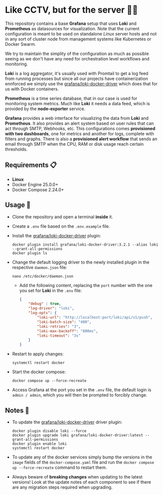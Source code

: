 # Like CCTV, but for the server 📸🚨

This repository contains a base **Grafana** setup that uses **Loki** and **Prometheus** as datasources for visualization. Note that the current configuration is meant to be used on standalone _Linux_ server hosts and not in any sort of cluster node from management systems like Kubernetes or Docker Swarm.

We try to maintain the simplity of the configuration as much as possible seeing as we don't have any need for orchestration level workflows and monitoring.

**Loki** is a log aggregator, it's usually used with Promtail to get a log feed from running processes but since all our projects have containerization ennforced we simply use the [grafana/loki-docker-driver](https://hub.docker.com/r/grafana/loki-docker-driver) which does that for us with Docker containers.

**Prometheus** is a time series database, that in our case is used for monitoring system metrics. Much like **Loki** it needs a data feed, which is provided by the **node-exporter** service.

**Grafana** provides a web interface for visualizing the data from **Loki** and **Prometheus**. It also provides an alert system based on user rules that can act through SMTP, Webhooks, etc. This configurations comes **provisioned with two dashboards**, one for metrics and another for logs, complete with filters and graphs. There is also a **provisioned alert workflow** that sends an email through SMTP when the CPU, RAM or disk usage reach certain thresholds.

## Requirements 📋

- **Linux**
- Docker Engine 25.0.0+
- Docker Compose 2.24.0+

## Usage 🚀

- Clone the repository and open a terminal **inside** it.

- Create a `.env` file based on the `.env.example` file.

- Install the [grafana/loki-docker-driver](https://hub.docker.com/r/grafana/loki-docker-driver) plugin:

  ```shell
  docker plugin install grafana/loki-docker-driver:3.2.1 --alias loki --grant-all-permissions
  docker plugin ls
  ```

- Change the default logging driver to the newly installed plugin in the respective `daemon.json` file:

  ```shell
  nano /etc/docker/daemon.json
  ```

  - Add the following content, replacing the `port` number with the one you set for **Loki** in the `.env` file:

    ```json
    {
        "debug" : true,
        "log-driver": "loki",
        "log-opts": {
            "loki-url": "http://localhost:port/loki/api/v1/push",
            "loki-batch-size": "400",
            "loki-retries": "3",
            "loki-max-backoff": "800ms",
            "loki-timeout": "3s"
        }
    }
    ```

- Restart to apply changes:

  ```shell
  systemctl restart docker
  ```

- Start the docker compose:

  ```shell
  docker compose up --force-recreate
  ```

- Access Grafana at the port you set in the `.env` file, the default login is  `admin / admin`, which you will then be prompted to forcibly change.

## Notes 📝

- To update the [grafana/loki-docker-driver](https://hub.docker.com/r/grafana/loki-docker-driver) driver plugin:

  ```shell
  docker plugin disable loki --force
  docker plugin upgrade loki grafana/loki-docker-driver:latest --grant-all-permissions
  docker plugin enable loki
  systemctl restart docker
  ```

- To update any of the docker services simply bump the versions in the `image` fields of the `docker-compose.yaml` file and run the `docker compose up --force-recreate` command to restart them.

- Always beware of **breaking changes** when updating to the latest versions! Look at the update notes of each component to see if there are any migration steps required when upgrading.
